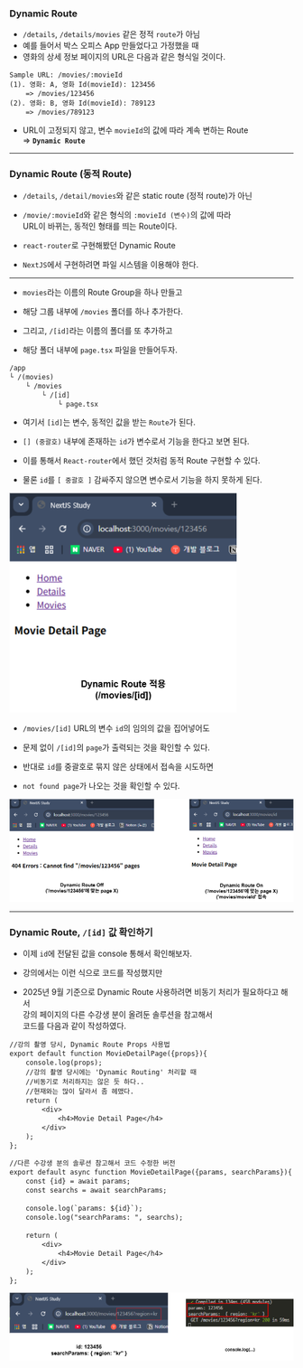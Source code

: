 
### Dynamic Route

-  `/details`, `/details/movies` 같은 정적 `route`가 아님
- 예를 들어서 박스 오피스 App 만들었다고 가정했을 때
- 영화의 상세 정보 페이지의 URL은 다음과 같은 형식일 것이다.

``` plainText
Sample URL: /movies/:movieId
(1). 영화: A, 영화 Id(movieId): 123456
	=> /movies/123456
(2). 영화: B, 영화 Id(movieId): 789123
	=> /movies/789123
```

- URL이 고정되지 않고, 변수 `movieId`의 값에 따라 계속 변하는 Route <br/>
	=> **`Dynamic Route`**

---
### Dynamic Route (동적 Route)

- `/details`, `/detail/movies`와 같은 static route (정적 route)가 아닌
- `/movie/:movieId`와 같은 형식의 `:movieId (변수)`의 값에 따라 <br/>
	URL이 바뀌는, 동적인 형태를 띄는 Route이다.

- `react-router`로 구현해봤던 Dynamic Route
- `NextJS`에서 구현하려면 파일 시스템을 이용해야 한다.

---

- `movies`라는 이름의 Route Group을 하나 만들고
- 해당 그룹 내부에 `/movies` 폴더를 하나 추가한다.

- 그리고, `/[id]`라는 이름의 폴더를 또 추가하고
- 해당 폴더 내부에 `page.tsx` 파일을 만들어두자.

``` plainText
/app
└ /(movies)
	└ /movies
		└ /[id]
			└ page.tsx
```

- 여기서 `[id]`는 변수, 동적인 값을 받는 `Route`가 된다.
- `[] (중괄호)` 내부에 존재하는 `id`가 변수로서 기능을 한다고 보면 된다.
- 이를 통해서 `React-router`에서 했던 것처럼 동적 Route 구현할 수 있다.

- 물론 `id`를 `[ 중괄호 ]` 감싸주지 않으면 변수로서 기능을 하지 못하게 된다.

<img src="refImgs/Dynamic_route/Dynamic-route_true.png"/>

- `/movies/[id]` URL의 변수 `id`의 임의의 값을 집어넣어도
- 문제 없이 `/[id]`의 `page`가 출력되는 것을 확인할 수 있다.

- 반대로 `id`를 중괄호로 묶지 않은 상태에서 접속을 시도하면
- `not found page`가 나오는 것을 확인할 수 있다.

<img src="refImgs/Dynamic_route/Dynamic-route_false.png"/>

---

### Dynamic Route, `/[id]` 값 확인하기

- 이제 `id`에 전달된 값을 console 통해서 확인해보자.

- 강의에서는 이런 식으로 코드를 작성했지만 
- 2025년 9월 기준으로 Dynamic Route 사용하려면 비동기 처리가 필요하다고 해서 <br/>
	강의 페이지의 다른 수강생 분이 올려둔 솔루션을 참고해서 <br/>
	코드를 다음과 같이 작성하였다.

``` tsx
//강의 촬영 당시, Dynamic Route Props 사용법
export default function MovieDetailPage({props}){
	console.log(props);
	//강의 촬영 당시에는 'Dynamic Routing' 처리할 때
	//비동기로 처리하지는 않은 듯 하다..
	//현재와는 많이 달라서 좀 헤맸다.
	return (
		<div>
			<h4>Movie Detail Page</h4>
		</div>
	);
};
```

``` tsx
//다른 수강생 분의 솔루션 참고해서 코드 수정한 버전
export default async function MovieDetailPage({params, searchParams}){
	const {id} = await params;
	const searchs = await searchParams;
	
	console.log(`params: ${id}`);
	console.log("searchParams: ", searchs);
	
	return (
		<div>
			<h4>Movie Detail Page</h4>
		</div>
	);
};
```

<img src="refImgs/Dynamic_route/dynamic-route_props_print.png"/>